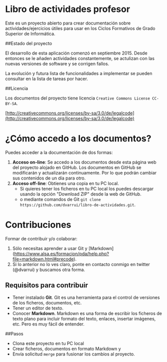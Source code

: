 # Libro de actividades profesor
Este es un proyecto abierto para crear documentación sobre actividades/ejercicios 
útiles para usar en los Ciclos Formativos de Grado Superior de Informática.

##Estado del proyecto

El desarrollo de esta aplicación comenzó en septiembre 2015. Desde entonces 
se le añaden actividades constantemente, se actulizan con las nuevas versiones
de software y se corrigen fallos.

La evolución y futura lista de funcionalidades a implementar se pueden consultar en la lista de tareas por hacer.

##Licencia

Los documentos del proyecto tiene licencia `Creative Commons License CC-BY-SA`.

[http://creativecommons.org/licenses/by-sa/3.0/de/legalcode](http://creativecommons.org/licenses/by-sa/3.0/de/legalcode)

# ¿Cómo accedo a los documentos?
Puedes acceder a la documentación de dos formas:

1. **Acceso on-line**: Se accedo a los documentos desde esta página web del proyecto
alojado en GitHub. Los documentos en GitHub se modificarán y actualizarán
continuamente. Por lo que podrán cambiar sus contenidos de un día para otro.
2. **Acceso off-line**: Obtienes una copia en tu PC local.
    * Si quieres tener los ficheros en tu PC local los puedes descargar usando
la opción "Download ZIP" desde la web de GitHub.
    *  o mediante comandos de Git `git clone https://github.com/dvarrui/libro-de-actividades.git`.

# Contribuciones
Formar de contribuir y/o colaborar:

1. Sólo necesitas aprender a usar Git y [Markdown] 
(https://www.alsa.es/formacion/pda/help.php?file=markdown.html#precode).
2. Si lo anterior no lo ves claro, ponte en contacto conmigo en twitter (@dvarrui) y buscamos
otra forma.

## Requisitos para contribuir
* Tener instalado **Git**. Git es una herramienta para el control de versiones de los ficheros,
documentos, etc.
* Tener un editor de texto.
* Conocer **Markdown**. Markdown es una forma de escribir los ficheros de texto plano para incluir
formato del texto, enlaces, insertar imágenes, etc. Pero es muy fácil de entender.

##Pasos
* Clona este proyecto en tu PC local
* Crear ficheros, documentos en formato Markdown y
* Envía solicitud `merge` para fusionar los cambios al proyecto.
